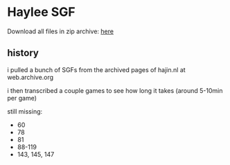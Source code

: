 # Haylee SGF
Download all files in zip archive: [here](https://github.com/jarednogo/haylee/zipball/master)

## history

i pulled a bunch of SGFs from the archived pages of hajin.nl at web.archive.org

i then transcribed a couple games to see how long it takes (around 5-10min per game)

still missing:
 - 60
 - 78
 - 81
 - 88-119
 - 143, 145, 147
